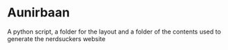 Aunirbaan
==========

A python script, a folder for the layout and a folder of the contents used
to generate the nerdsuckers website
